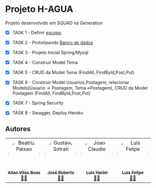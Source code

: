 # Projeto H-AGUA


Projeto desenvolvido em SQUAD na Generation

- [x] TASK 1 - Definir <a href="https://github.com/luisfsm/Projeto_Integrador/tree/master/Documentacao">escopo</a>
- [x] TASK 2 - Prototipando <a href="https://github.com/luisfsm/Projeto_Integrador/blob/master/Documentacao/PROJETO_HAQUA-dbdesigner.pdf">Banco de dados </a>
- [x] TASK 3 - Projeto Inicial Spring/Mysql
- [x] TASK 4 - Construir Model Tema
- [X] TASK 5 - CRUD da Model Tema (FindAll, FindById,Post,Put)
- [X] TASK 6 - Construir Model Usuarios,Postagem, relacionar Models(Usuario -> Postagem, Tema->Postagem), CRUD da Model Postagem (FindAll, FindById,Post,Put)
- [X] TASK 7 -  Spring Security
- [X] TASK 8 - Swagger, Deploy Heroku



## Autores

<table>
  <tr>
    <td align="center"><a href="https://github.com/ALANVILASBOAS"><img style="border-radius: 50%;" src="https://avatars.githubusercontent.com/u/84108226?v=4" width="100px;" alt="Beatriz Paixao"/><br /><sub><b>Allan Vilas Boas</b></sub> <br>👨‍🚀 </a><br/></td>
    <td align="center"><a href="https://github.com/JoseRobertoNVieira"><img style="border-radius: 50%;" src="https://avatars.githubusercontent.com/u/88985775?v=4" width="100px;" alt="Gustavo Sotrati"/><br /><sub><b>José Roberto </b></sub> <br>👨‍🚀 </a><br/></td> 
    <td align="center"><a href="https://github.com/Luis2k21"><img style="border-radius: 50%;" src="https://avatars.githubusercontent.com/u/88985150?v=4" width="100px;" alt="Joao Claudio"/><br /><sub><b>Luis Hariel </b></sub> <br>👨‍🚀 </a><br/></td> 
    <td align="center"><a href="https://github.com/luisfsm"><img style="border-radius: 50%;" src="https://avatars.githubusercontent.com/u/42703204?v=4" width="100px;" alt="Luis Felipe"/><br /><sub><b>Luis Felipe </b></sub> <br>👨‍🚀 </a><br/></td> 
  </tr>
</table>
